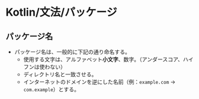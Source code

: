 # Kotlin/文法/パッケージ

## パッケージ名

- パッケージ名は、一般的に下記の通り命名する。
  - 使用する文字は、アルファベット**小文字**、数字。（アンダースコア、ハイフンは使わない）
  - ディレクトリ名と一致させる。
  - インターネットのドメインを逆にした名前（例：`example.com` -> `com.example`）とする。
